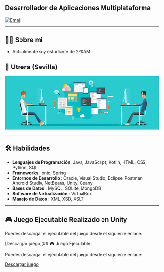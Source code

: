 ## Desarrollador de Aplicaciones Multiplataforma

[![Email](https://img.shields.io/badge/Email-email?style=flat&logo=gmail)](mailto:andresterueltorres@gmail.com)

---

## 🧑‍💻 **Sobre mí**
- Actualmente soy estudiante de 2ºDAM

## 📍 Utrera (Sevilla)

<p align="center">
  <img src="https://github.com/Andresteruel/Andresteruel/blob/main/bannerprogramacion.jpg" alt="Developer Workspace">
</p>

---

## 🛠 **Habilidades**
- **Lenguajes de Programación**: Java, JavaScript, Kotlin, HTML, CSS, Python, SQL
- **Frameworks**: Ionic, Spring
- **Entornos de Desarrollo** : Oracle, Visual Studio, Eclipse, Postman, Android Studio, NetBeans, Unity, Geany
- **Bases de Datos** : MySQL, SQLite, MongoDB
- **Software de Virtualización** : VirtualBox
- **Manejo de Datos** : XML, XSD, XSLT

---

## 🎮 Juego Ejecutable Realizado en Unity

Puedes descargar el ejecutable del juego desde el siguiente enlace:

[Descargar juego](## 🎮 Juego Ejecutable

Puedes descargar el ejecutable del juego desde el siguiente enlace:

[Descargar juego](https://link-a-tu-archivo-en-google-drive.com)
